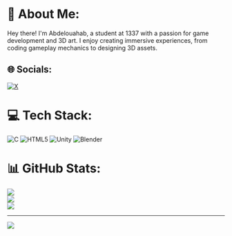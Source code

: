 # 💫 About Me:
Hey there! I'm Abdelouahab, a student at 1337 with a passion for game development and 3D art. I enjoy creating immersive experiences, from coding gameplay mechanics to designing 3D assets. 


## 🌐 Socials:
[![X](https://img.shields.io/badge/X-black.svg?logo=X&logoColor=white)](https://x.com/Abd3louahab) 

# 💻 Tech Stack:
![C](https://img.shields.io/badge/c-%2300599C.svg?style=for-the-badge&logo=c&logoColor=white) ![HTML5](https://img.shields.io/badge/html5-%23E34F26.svg?style=for-the-badge&logo=html5&logoColor=white) ![Unity](https://img.shields.io/badge/unity-%23000000.svg?style=for-the-badge&logo=unity&logoColor=white) ![Blender](https://img.shields.io/badge/blender-%23F5792A.svg?style=for-the-badge&logo=blender&logoColor=white)
# 📊 GitHub Stats:
![](https://github-readme-stats.vercel.app/api?username=abdelouahab-kemmoune&theme=dark&hide_border=false&include_all_commits=false&count_private=false)<br/>
![](https://nirzak-streak-stats.vercel.app/?user=abdelouahab-kemmoune&theme=dark&hide_border=false)<br/>
![](https://github-readme-stats.vercel.app/api/top-langs/?username=abdelouahab-kemmoune&theme=dark&hide_border=false&include_all_commits=false&count_private=false&layout=compact)

---
[![](https://visitcount.itsvg.in/api?id=abdelouahab-kemmoune&icon=0&color=0)](https://visitcount.itsvg.in)

<!-- Proudly created with GPRM ( https://gprm.itsvg.in ) -->
